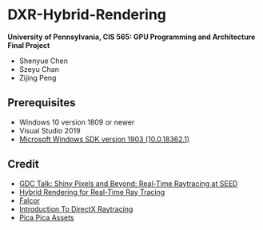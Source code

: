 # DXR-Hybrid-Rendering

**University of Pennsylvania, CIS 565: GPU Programming and Architecture Final Project**

- Shenyue Chen
- Szeyu Chan
- Zijing Peng

## Prerequisites

- Windows 10 version 1809 or newer
- Visual Studio 2019
- [Microsoft Windows SDK version 1903 (10.0.18362.1)](https://developer.microsoft.com/en-us/windows/downloads/sdk-archive)

## Credit

- [GDC Talk: Shiny Pixels and Beyond: Real-Time Raytracing at SEED](https://www.gdcvault.com/play/1024801/-Real-time-Raytracing-for) 
- [Hybrid Rendering for Real-Time Ray Tracing](https://link.springer.com/chapter/10.1007/978-1-4842-4427-2_25)
- [Falcor](https://github.com/NVIDIAGameWorks/Falcor)
- [Introduction To DirectX Raytracing](http://cwyman.org/code/dxrTutors/dxr_tutors.md.html)
- [Pica Pica Assets](https://github.com/SEED-EA/pica-pica-assets)

